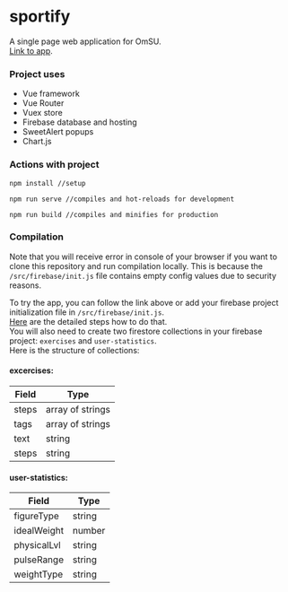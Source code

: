 # sportify
A single page web application for OmSU.  
[Link to app](https://vue-omsu-6aa01.web.app/).

### Project uses
- Vue framework
- Vue Router
- Vuex store
- Firebase database and hosting
- SweetAlert popups
- Chart.js

### Actions with project
```
npm install //setup

npm run serve //compiles and hot-reloads for development

npm run build //compiles and minifies for production
```

### Compilation
Note that you will receive error in console of your browser if you want to clone this repository and run compilation locally. This is because the `/src/firebase/init.js` file contains empty config values ​​due to security reasons.

To try the app, you can follow the link above or add your firebase project initialization file in `/src/firebase/init.js`.  
[Here](https://firebase.google.com/docs/web/setup) are the detailed steps how to do that.  
You will also need to create two firestore collections in your firebase project: `exercises` and `user-statistics`.  
Here is the structure of collections:

#### excercises:
| Field     | Type              |
| --------- | ----------------- |
| steps     | array of strings  |
| tags      | array of strings  |
| text      | string            |
| steps     | string            |

#### user-statistics:
| Field       | Type   |
| ----------- | ------ |
| figureType  | string |
| idealWeight | number |
| physicalLvl | string |
| pulseRange  | string |
| weightType  | string |